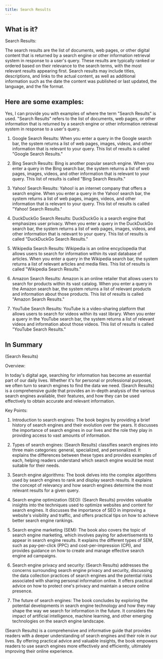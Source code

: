 ```yaml
---
title: Search Results
---
```




## What is it?

Search Results:

The search results are the list of documents, web pages, or other digital content that is returned by a search engine or other information retrieval system in response to a user's query. These results are typically ranked or ordered based on their relevance to the search terms, with the most relevant results appearing first. Search results may include titles, descriptions, and links to the actual content, as well as additional information such as the date the content was published or last updated, the language, and the file format.

## Here are some examples:

Yes, I can provide you with examples of where the term "Search Results" is used. "Search Results" refers to the list of documents, web pages, or other information that is returned by a search engine or other information retrieval system in response to a user's query.

1. Google Search Results: When you enter a query in the Google search bar, the system returns a list of web pages, images, videos, and other information that is relevant to your query. This list of results is called "Google Search Results."

2. Bing Search Results: Bing is another popular search engine. When you enter a query in the Bing search bar, the system returns a list of web pages, images, videos, and other information that is relevant to your query. This list of results is called "Bing Search Results."

3. Yahoo! Search Results: Yahoo! is an internet company that offers a search engine. When you enter a query in the Yahoo! search bar, the system returns a list of web pages, images, videos, and other information that is relevant to your query. This list of results is called "Yahoo! Search Results."

4. DuckDuckGo Search Results: DuckDuckGo is a search engine that emphasizes user privacy. When you enter a query in the DuckDuckGo search bar, the system returns a list of web pages, images, videos, and other information that is relevant to your query. This list of results is called "DuckDuckGo Search Results."

5. Wikipedia Search Results: Wikipedia is an online encyclopedia that allows users to search for information within its vast database of articles. When you enter a query in the Wikipedia search bar, the system returns a list of relevant articles and media files. This list of results is called "Wikipedia Search Results."

6. Amazon Search Results: Amazon is an online retailer that allows users to search for products within its vast catalog. When you enter a query in the Amazon search bar, the system returns a list of relevant products and information about those products. This list of results is called "Amazon Search Results."

7. YouTube Search Results: YouTube is a video-sharing platform that allows users to search for videos within its vast library. When you enter a query in the YouTube search bar, the system returns a list of relevant videos and information about those videos. This list of results is called "YouTube Search Results."

## In Summary

(Search Results)

Overview:

In today's digital age, searching for information has become an essential part of our daily lives. Whether it's for personal or professional purposes, we often turn to search engines to find the data we need. (Search Results) is a comprehensive guide that provides an in-depth analysis of the various search engines available, their features, and how they can be used effectively to obtain accurate and relevant information.

Key Points:

1. Introduction to search engines: The book begins by providing a brief history of search engines and their evolution over the years. It discusses the importance of search engines in our lives and the role they play in providing access to vast amounts of information.

2. Types of search engines: (Search Results) classifies search engines into three main categories: general, specialized, and personalized. It explains the differences between these types and provides examples of each, helping readers understand which search engine would be most suitable for their needs.

3. Search engine algorithms: The book delves into the complex algorithms used by search engines to rank and display search results. It explains the concept of relevancy and how search engines determine the most relevant results for a given query.

4. Search engine optimization (SEO): (Search Results) provides valuable insights into the techniques used to optimize websites and content for search engines. It discusses the importance of SEO in improving a website's visibility and traffic, and offers practical tips on how to achieve better search engine rankings.

5. Search engine marketing (SEM): The book also covers the topic of search engine marketing, which involves paying for advertisements to appear in search engine results. It explains the different types of SEM, such as pay-per-click (PPC) and cost-per-impression (CPI), and provides guidance on how to create and manage effective search engine ad campaigns.

6. Search engine privacy and security: (Search Results) addresses the concerns surrounding search engine privacy and security, discussing the data collection practices of search engines and the potential risks associated with sharing personal information online. It offers practical advice on how to protect one's privacy and maintain a secure online presence.

7. The future of search engines: The book concludes by exploring the potential developments in search engine technology and how they may shape the way we search for information in the future. It considers the impact of artificial intelligence, machine learning, and other emerging technologies on the search engine landscape.

(Search Results) is a comprehensive and informative guide that provides readers with a deeper understanding of search engines and their role in our lives. By offering practical advice and valuable insights, the book empowers readers to use search engines more effectively and efficiently, ultimately improving their online experience.
